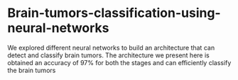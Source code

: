 # Brain-tumors-classification-using-neural-networks
We explored different neural networks to build an architecture that can detect and classify brain tumors. The architecture we present here is obtained an accuracy of 97% for both the stages and can efficiently classify the brain tumors
